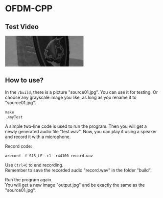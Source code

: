 # OFDM-CPP

## Test Video
[![Watch the video](https://raw.githubusercontent.com/RuiZhang1130/OFDM-CPP/master/build/source01.jpg)](https://youtu.be/PCwsLIZjMCs)  


## How to use?
In the `/build`, there is a picture "source01.jpg". You can use it for testing. Or choose any grayscale image you like, as long as you rename it to "source01.jpg".  
```
make
./myTest
```
A simple two-line code is used to run the program. Then you will get a newly generated audio file "test.wav". Now, you can play it using a speaker and record it with a microphone.
  
Record code:
```
arecord -f S16_LE -c1 -r44100 record.wav
```
Use `Ctrl+C` to end recording.  
Remember to save the recorded audio "record.wav" in the folder "build".
  
Run the program again.  
You will get a new image "output.jpg" and be exactly the same as the "source01.jpg".
  
